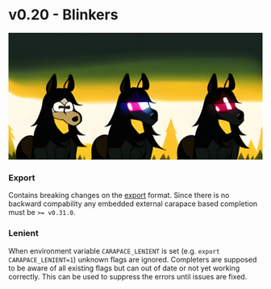 # v0.20 - Blinkers

![](./v0.20/banner.png)

### Export

Contains breaking changes on the [export](https://rsteube.github.io/carapace/carapace/export.html) format.
Since there is no backward compability any embedded external carapace based completion must be `>= v0.31.0`.


### Lenient

When environment variable `CARAPACE_LENIENT` is set (e.g. `export CARAPACE_LENIENT=1`) unknown flags are ignored.
Completers are supposed to be aware of all existing flags but can out of date or not yet working correctly.
This can be used to suppress the errors until issues are fixed.